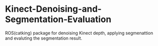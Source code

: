 # Kinect-Denoising-and-Segmentation-Evaluation

ROS(catking) package for denoising Kinect depth, applying segmenattion and evaluting the segmentation result.

